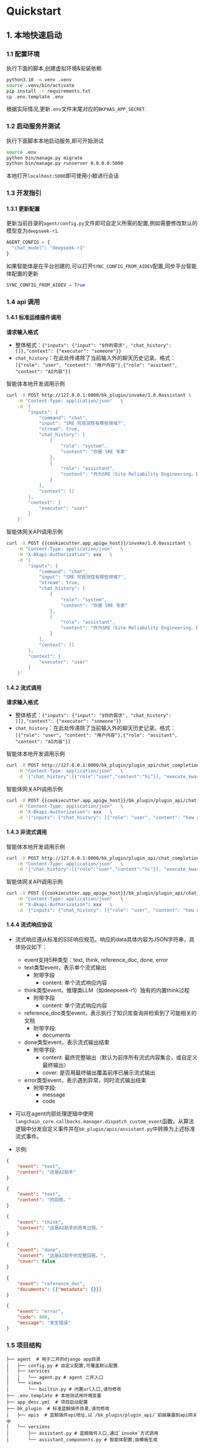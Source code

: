# Quickstart

## 1. 本地快速启动

### 1.1 配置环境

执行下面的脚本,创建虚拟环境&安装依赖

```bash
python3.10 -m venv .venv
source .venv/bin/activate
pip install -r requirements.txt
cp .env.template .env
```

根据实际情况,更新`.env`文件末尾对应的`BKPAAS_APP_SECRET`.

### 1.2 启动服务并测试

执行下面脚本本地启动服务,即可开始测试

```bash
source .env
python bin/manage.py migrate
python bin/manage.py runserver 0.0.0.0:5000
```

本地打开`localhost:5000`即可使用小鲸进行会话

### 1.3 开发指引

#### 1.3.1 更新配置

更新当前目录的`agent/config.py`文件即可自定义所需的配置,例如需要修改默认的模型变为`deepseek-r1`.

```python
AGENT_CONFIG = {
  "chat_model": "deepseek-r1"
}
```

如果智能体是在平台创建的,可以打开`SYNC_CONFIG_FROM_AIDEV`配置,同步平台智能体配置的更新

```python
SYNC_CONFIG_FROM_AIDEV = True
```

### 1.4 api 调用

#### 1.4.1 标准运维插件调用

**请求输入格式**

- 整体格式：`{"inputs": {"input": "$你的需求", "chat_history": []},"context": {"executor": "someone"}}`
- `chat_history`：在此处传递除了当前输入外的聊天历史记录。格式：
  `[{"role": "user", "content": "用户内容"},{"role": "assitant", "content": "AI内容"}]`

智能体本地开发调用示例

```bash
curl -X POST http://127.0.0.1:8000/bk_plugin/invoke/1.0.0assistant \
    -H "Content-Type: application/json"   \
    -d '{
        "inputs": {
            "command": "chat",
            "input": "SRE 可观测性有哪些领域?",
            "stream": true,
            "chat_history": [
                {
                    "role": "system",
                    "content": "你是 SRE 专家"
                },
                {
                    "role": "assistant",
                    "content": "作为SRE（Site Reliability Engineering，站点可靠性工程）专家，我的核心职责是确保系统的可靠性、可扩展性和高效运维"
                }
            ],
            "context": []
        },
        "context": {
            "executor": "user"
        }
    }'
```

智能体网关API调用示例

```bash
curl -X POST {{cookiecutter.app_apigw_host}}/invoke/1.0.0assistant \
    -H "Content-Type: application/json"   \
    -H "X-Bkapi-Authorization": xxx   \
    -d '{
        "inputs": {
            "command": "chat",
            "input": "SRE 可观测性有哪些领域?",
            "stream": true,
            "chat_history": [
                {
                    "role": "system",
                    "content": "你是 SRE 专家"
                },
                {
                    "role": "assistant",
                    "content": "作为SRE（Site Reliability Engineering，站点可靠性工程）专家，我的核心职责是确保系统的可靠性、可扩展性和高效运维"
                }
            ],
            "context": []
        },
        "context": {
            "executor": "user"
        }
    }'
```


#### 1.4.2 流式调用

**请求输入格式**

- 整体格式：`{"inputs": {"input": "$你的需求", "chat_history": []},"context": {"executor": "someone"}}`
- `chat_history`：在此处传递除了当前输入外的聊天历史记录。格式：
  `[{"role": "user", "content": "用户内容"},{"role": "assitant", "content": "AI内容"}]`

智能体本地开发调用示例

```bash
curl -X POST http://127.0.0.1:8000/bk_plugin/plugin_api/chat_completion/ \
    -H "Content-Type: application/json"   \
    -d '{"chat_history":[{"role":"user","content":"hi"}], "execute_kwargs": {"stream": true}}'
```

智能体网关API调用示例

```bash
curl -X POST {{cookiecutter.app_apigw_host}}/bk_plugin/plugin_api/chat_completion/  \
    -H "Content-Type: application/json"   \
    -H "X-Bkapi-Authorization": xxx   \
    -d '{"inputs": {"chat_history": [{"role": "user", "content": "how are you?"}]}, "context": {"executor": "user"}}'
```

#### 1.4.3 非流式调用

智能体本地开发调用示例

```bash
curl -X POST http://127.0.0.1:8000/bk_plugin/plugin_api/chat_completion/ \
    -H "Content-Type: application/json"   \
    -d '{"chat_history":[{"role":"user","content":"hi"}], "execute_kwargs": {"stream": false}}'
```

智能体网关API调用示例

```bash
curl -X POST {{cookiecutter.app_apigw_host}}/bk_plugin/plugin_api/chat_completion/  \
    -H "Content-Type: application/json"   \
    -H "X-Bkapi-Authorization": xxx   \
    -d '{"inputs": {"chat_history": [{"role": "user", "content": "how are you?"}]}, "context": {"executor": "user"}}'
```


#### 1.4.4 流式响应协议

- 流式响应遵从标准的SSE响应规范。响应的data具体内容为JSON字符串，具体协议如下：
  - event支持5种类型：text, think, reference_doc, done, error
  - text类型event，表示单个流式输出
    - 附带字段
      - content: 单个流式响应内容
  - think类型event，推理类LLM（如deepseek-r1）独有的内置think过程
    - 附带字段
      - content: 单个流式响应内容
  - reference_doc类型event，表示执行了知识库查询并检索到了可能相关的文档
    - 附带字段: 
      - documents
  - done类型event，表示流式输出结束
    - 附带字段: 
      - content: 最终完整输出（默认为前序所有流式内容集合，或自定义最终输出）
      - cover: 是否用最终输出覆盖前序已展示流式输出
  - error类型event，表示遇到异常，同时流式输出结束
    - 附带字段: 
      - message
      - code


- 可以在agent内部处理逻辑中使用`langchain_core.callbacks.manager.dispatch_custom_event`函数，从算法逻辑中分发自定义事件并在`bk_plugin/apis/assistant.py`中转换为上述标准流式事件。


- 示例:
```json
{
    "event": "text",
    "content": "这是AI助手"
}
```

```json
{
    "event": "text",
    "content": "的回答。"
}
```

```json
{
    "event": "think",
    "content": "这是AI助手的思考过程。"
}
```

```json
{
    "event": "done",
    "content": "这是AI助手的完整回答。",
    "cover": false
}
```

```json
{
    "event": "reference_doc",
    "documents": [{"metadata": {}}]
}
```

```json
{
    "event": "error",
    "code": 400,
    "message": "发生错误"
}
```

### 1.5 项目结构

```
├── agent  # 用于二开的django app目录
│   ├── config.py # 自定义配置,可覆盖默认配置
│   ├── services
│   │   └── agent.py # agent 二开入口
│   └── views
│       └── builtin.py # 内置url入口,请勿修改
├── .env.template # 本地测试用环境变量
├── app_desc.yml  # 项目启动配置
├── bk_plugin  # 标准蓝鲸插件目录,请勿修改
│   ├── apis  # 蓝鲸插件api地址,以`/bk_plugin/plugin_api/`前缀暴露到api网关中
│   └── versions
│       ├── assistant.py # 蓝鲸插件入口,通过`invoke`方式调用
│       └── assistant_components.py # 智能体配置,由模板生成
```
